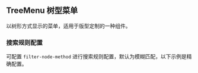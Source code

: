 <div class="demo-header">
<p class="overviewicon">
  <span class="wapi-form-treemenu"/>
</p>

## TreeMenu 树型菜单

<nova-uxlink widget-name="TreeMenu"></nova-uxlink>

以树形方式显示的菜单，适用于版型定制的一种组件。
</div>

### 搜索规则配置

可配置 `filter-node-method` 进行搜索规则配置，默认为模糊匹配，以下示例是精确配置。

<nova-demo-view link="tree-menu/filter-node-method"></nova-demo-view>

<br>
